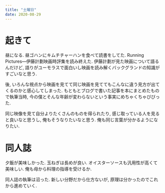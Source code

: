 ```yaml
---
title: "土曜日"
date: 2020-08-29
---
```


# 起きて
昼になる. 昼ゴハンにキムチチャーハンを食べて読書をしてた. Running Pictures―伊藤計劃映画時評集を読み終えた. 伊藤計劃が見た映画について語るんだけど, 語りがユーモラスで面白いし映画を読み解くバックグランドの知識がすごいなと思う.

後, いろんな視点から映画を見てて同じ映画を見ててもこんなに違う見方が出てくるのかと感心してしまった. もともとブログで書いた記事を本にまとめたもので執筆当時, 今の僕とそんな年齢が変わらないという事実にめちゃくちゃびびった.

同じ映像を見て自分よりたくさんのものを得られたり, 感じ取っている人を見ると良いなと思うし, 俺もそうなりたいなと思う. 俺も同じ言葉が分かるようになりたい.

# 同人誌
夕飯が美味しかった. 玉ねぎは長めが良い. オイスターソースも汎用性が高くて美味しい. 俺も母から料理の指導を受けるか.

同人誌の執筆は沼った. 新しい分野だから仕方ないが, 原理は分かったのでこれから進めていく.